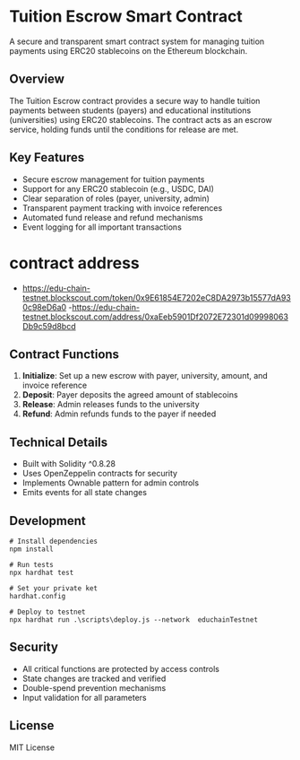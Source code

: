 # Tuition Escrow Smart Contract

A secure and transparent smart contract system for managing tuition payments using ERC20 stablecoins on the Ethereum blockchain.

## Overview

The Tuition Escrow contract provides a secure way to handle tuition payments between students (payers) and educational institutions (universities) using ERC20 stablecoins. The contract acts as an escrow service, holding funds until the conditions for release are met.

## Key Features

- Secure escrow management for tuition payments
- Support for any ERC20 stablecoin (e.g., USDC, DAI)
- Clear separation of roles (payer, university, admin)
- Transparent payment tracking with invoice references
- Automated fund release and refund mechanisms
- Event logging for all important transactions

# contract address
- https://edu-chain-testnet.blockscout.com/token/0x9E61854E7202eC8DA2973b15577dA930c98eD6a0
-https://edu-chain-testnet.blockscout.com/address/0xaEeb5901Df2072E72301d09998063Db9c59d8bcd

## Contract Functions

1. **Initialize**: Set up a new escrow with payer, university, amount, and invoice reference
2. **Deposit**: Payer deposits the agreed amount of stablecoins
3. **Release**: Admin releases funds to the university
4. **Refund**: Admin refunds funds to the payer if needed

## Technical Details

- Built with Solidity ^0.8.28
- Uses OpenZeppelin contracts for security
- Implements Ownable pattern for admin controls
- Emits events for all state changes

## Development

```shell
# Install dependencies
npm install

# Run tests
npx hardhat test

# Set your private ket
hardhat.config

# Deploy to testnet
npx hardhat run .\scripts\deploy.js --network  educhainTestnet 
```

## Security

- All critical functions are protected by access controls
- State changes are tracked and verified
- Double-spend prevention mechanisms
- Input validation for all parameters

## License

MIT License
